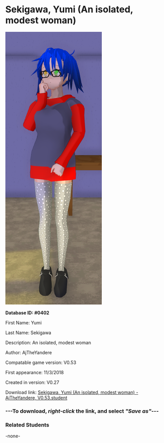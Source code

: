 # Sekigawa, Yumi (An isolated, modest woman)

<img src="../../Files/Images/Sekigawa, Yumi (An isolated, modest woman).png" title="Sekigawa, Yumi (An isolated, modest woman) - AjTheYandere, V0.53">

**Database ID: #0402**

First Name: Yumi

Last Name: Sekigawa

Description: An isolated, modest woman

Author: AjTheYandere

Compatable game version: V0.53

First appearance: 11/3/2018

Created in version: V0.27

Download link: <a href="https://raw.githubusercontent.com/Arbiter1223/Daigaku-Gurashi-Custom-Students/master/Files/Student%20Files/Sekigawa%2C%20Yumi%20(An%20isolated%2C%20modest%20woman)%20-%20AjTheYandere%2C%20V0.53.student">Sekigawa, Yumi (An isolated, modest woman) - AjTheYandere, V0.53.student</a>

### ---**To download, _right-click_ the link, and select _"Save as"_**---

### Related Students

-none-
